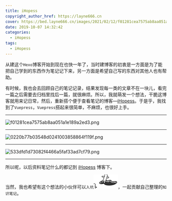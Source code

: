 ```yaml
---
title: iHopess
copyright_author_href: https://layne666.cn
cover: https://bed.layne666.cn/images/2021/02/12/f01281cea7575ab8aa051a1e189a2ed3.png
date: 2019-10-07 14:32:42
categories: 
  - iHopess
tags: 
  - iHopess
---
```


<img src="https://bed.layne666.cn/images/2021/02/12/f345dab3d48e1c2ff1fc66729ea3777d.gif" alt="" data-action="zoom" style="display: inline-block;">从建这个`Hexo`博客开始到现在也快一年了，当时建博客的初衷是一方面是为了能把自己学到的东西作为笔记记下来，另一方面是希望自己写的东西对其他人也有帮助。

有时候，我也会去回顾自己的笔记记录，结果发现每一类的文章不在一块儿，看完一篇之后需要去归档里找后一篇，就很麻烦。所以，我就萌发一个想法，干脆这博客就用来记日常，然后，重新搭个便于查看笔记的博客—[iHopess](https://ihopess.layne666.cn/)。于是乎，我找到了`Vuepress`，`Vuepress`搭起来很简单，不麻烦，也很好上手。

---

![f01281cea7575ab8aa051a1e189a2ed3.png](https://bed.layne666.cn/images/2021/02/12/f01281cea7575ab8aa051a1e189a2ed3.png)

---

![0220b77b03548d0241003858864f119f.png](https://bed.layne666.cn/images/2021/02/12/0220b77b03548d0241003858864f119f.png)

---

![533dfd1d73082f4466a5faf33ad7cf79.png](https://bed.layne666.cn/images/2021/02/12/533dfd1d73082f4466a5faf33ad7cf79.png)

---

所以呢，以后资料笔记什么的都记到 [iHopess](https://ihopess.layne666.cn/) 博客下。

当然，我也希望有这个想法的小伙伴可以`入坑`<img src="../images/入坑.gif" alt="" data-action="zoom" style="display: inline-block;">，一起贡献自己整理的`知识笔记`。

